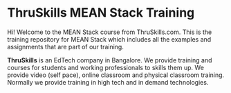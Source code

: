 # ThruSkills MEAN Stack Training 

Hi! Welcome to the MEAN Stack course from ThruSkills.com. This is the training repository for MEAN Stack which includes all the examples and assignments that are part of our training.

**ThruSkills** is an EdTech company in Bangalore. We provide training and courses for students and working professionals to skills them up. We provide video (self pace), online classroom and physical classroom training.  Normally we provide training in high tech and in demand technologies.